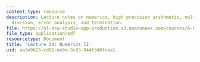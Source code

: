 ```yaml
---
content_type: resource
description: Lecture notes on numerics, high precision arithmetic, multiplication,
  division, error analysis, and termination.
file: https://ol-ocw-studio-app-production.s3.amazonaws.com/courses/6-006-introduction-to-algorithms-spring-2008/aa3e9625cd91ee9a3c93944f340fcaa1_lec24.pdf
file_type: application/pdf
resourcetype: Document
title: 'Lecture 24: Numerics II'
uid: aa3e9625-cd91-ee9a-3c93-944f340fcaa1
---
```

